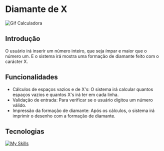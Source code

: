 # Diamante de X

![Gif Calculadora](https://imgur.com/n07HGTG.gif)

## Introdução
O usuário irá inserir um número inteiro, que seja ímpar e maior que o número um. E o sistema irá mostra uma formação de diamante feito com o carácter X.  

## Funcionalidades
- Cálculos de espaços vazios e de X's: O sistema irá calcular quantos espaços vazios e quantos X's irá ter em cada linha.
- Validação de entrada: Para verificar se o usuário digitou um número válido.
- Impressão da formação de diamante: Após os cálculos, o sistema irá imprimir o desenho com a formação de diamante.

## Tecnologias
[![My Skills](https://skillicons.dev/icons?i=cs,dotnet,visualstudio,git,github)](https://skillicons.dev)

